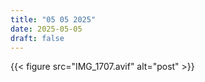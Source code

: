 ```yaml
---
title: "05 05 2025"
date: 2025-05-05
draft: false
---
```


{{< figure src="IMG_1707.avif" alt="post" >}}  
